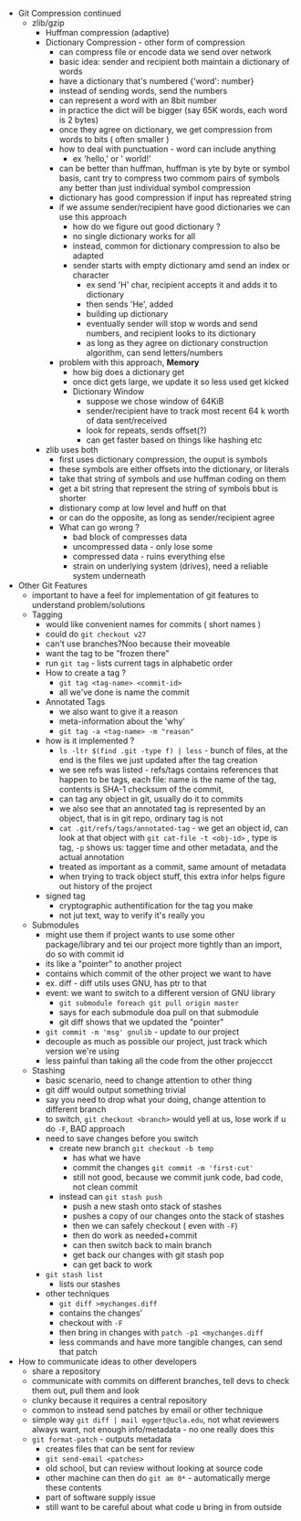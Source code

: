 - Git Compression continued
	- zlib/gzip
		- Huffman compression (adaptive)
		- Dictionary Compression - other form of compression
			- can compress file or encode data we send over network
			- basic idea: sender and recipient both maintain a dictionary of words
			- have a dictionary that's numbered {'word': number}
			- instead of sending words, send the numbers
			- can represent a word with an 8bit number
			- in practice the dict will be bigger (say 65K words, each word is 2 bytes)
			- once they agree on dictionary, we get compression from words to bits ( often smaller )
			- how to deal with punctuation - word can include  anything
				- ex 'hello,' or '   world!' 
			- can be better than huffman, huffman is yte by byte or symbol basis, cant try to compress two commom pairs of symbols any better than just individual symbol compression
			- dictionary has good compression if input has repreated string
			- if we assume sender/recipient have good dictionaries we can use this approach
				- how do we figure out good dictionary ?
				- no single dictionary works for all 
				- instead, common for dictionary compression to also be adapted
				- sender starts with empty dictionary amd send an index or character
					- ex send 'H' char, recipient accepts it and adds it to dictionary
					- then sends 'He', added
					- building up dictionary
					- eventually sender will stop w words and send numbers, and recipient looks to its dictionary
					- as long as they agree on dictionary construction algorithm, can send letters/numbers
			- problem with this approach, **Memory**
				- how big does a dictionary get 
				- once dict gets large, we update it so less used get kicked
				- Dictionary Window
					- suppose we chose window of 64KiB
					- sender/recipient have to track most recent 64 k worth of data sent/received
					- look for repeats, sends offset(?)
					- can get faster based on things like hashing etc
		- zlib uses both
			- first uses dictionary compression, the ouput is symbols
			- these symbols are either offsets into the dictionary, or literals
			- take that string of symbols and use huffman coding on them
			- get a bit string that represent the string of symbols bbut is shorter
			- distionary comp at low level and huff on that
			- or can do the opposite, as long as sender/recipient agree
			- What can go wrong ?
				- bad block of compresses data
				- uncompressed data - only lose some
				- compressed data - ruins everything else
				- strain on underlying system (drives), need a reliable system underneath
- Other Git Features
	- important to have a feel for implementation of git features to understand problem/solutions
	- Tagging
		- would like convenient names for commits ( short names )
		- could do `git checkout v27`
		- can't use branches?Noo because their moveable
		- want the tag to be "frozen there"
		- run `git tag` - lists current tags in alphabetic order
		- How to create a tag ?
			- `git tag <tag-name> <commit-id>`
			- all we've done is name the commit
		- Annotated Tags 
			- we also want to give it a reason
			- meta-information about the 'why'
			- `git tag -a <tag-name> -m "reason"`
		- how is it implemented ?
			- `ls -ltr $(find .git -type f) | less` - bunch of files, at the end is the files we just updated after the tag creation
			- we see refs was listed - refs/tags contains references that happen to be tags, each file: name is the name of the tag, contents is SHA-1 checksum of the commit, 
			- can tag any object in git, usually do it to commits
			- we also see that an annotated tag is represented by an object, that is in git repo, ordinary tag is not
			- `cat .git/refs/tags/annotated-tag` - we get an object id, can look at that object with `git cat-file -t <obj-id>` , type is tag, `-p` shows us: tagger time and other metadata, and the actual annotation 
			- treated as important as a commit, same amount of metadata
			- when trying to track object stuff, this extra infor helps figure out history of the project
		- signed tag
			- cryptographic authentification for the tag you make
			- not jut text, way to verify it's really you
	- Submodules 
		- might use them if project wants to use some other package/library and tei our project more tightly than an import, do so with commit id
		- its like a "pointer" to another project
		- contains which commit of the other project we want to have
		- ex. diff - diff utils uses GNU, has ptr to that
		- event: we want to switch to a different version of GNU library
			- `git submodule foreach git pull origin master`
			- says for each submodule doa pull on that submodule
			- git diff shows that we updated the "pointer"
		- `git commit -m 'msg' gnulib` - update to our project
		- decouple as much as possible our project, just track which version we're using
		- less painful than taking all the code from the other projeccct
	- Stashing
		- basic scenario, need to change attention to other thing
		- git diff would output something trivial
		- say you need to drop what your doing, change attention to different branch
		- to switch, `git checkout <branch>` would yell at us, lose work if u do `-F`, BAD approach
		- need to save changes before you switch
			- create new branch `git checkout -b temp`
				- has what we have
				- commit the changes `git commit -m 'first-cut'`
				- still not good, because we commit junk code, bad code, not clean commit
			- instead can `git stash push`
				- push a new stash onto stack of stashes
				- pushes a copy of our changes onto the stack of stashes
				- then we can safely checkout ( even with `-F`)
				- then do work as needed+commit
				- can then switch back to main branch
				- get back our changes with git stash pop
				- can get back to work
		- `git stash list`
			- lists our stashes
		- other techniques
			- `git diff >mychanges.diff`
			- contains the changes'
			- checkout with `-F`
			- then bring in changes with `patch -p1 <mychanges.diff`
			- less commands and have more tangible changes, can send that patch
- How to communicate ideas to other developers
	- share a repository
	- communicate with commits on different branches, tell devs to check them out, pull them and look
	- clunky because it requires a central repository
	- common to instead send patches by email or other technique
	- simple way `git diff | mail eggert@ucla.edu`, not what reviewers always want, not enough info/metadata - no one really does this
	- `git format-patch` - outputs metadata
		- creates files that can be sent for review
		- `git send-email <patches>` 
		- old school, but can review without looking at source code
		- other machine can then do `git am 0*` - automatically merge these contents
		- part of software supply issue
		- still want to be careful about what code u bring in from outside